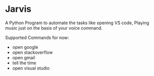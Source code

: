 # Jarvis
A Python Program to automate the tasks like opening VS code, Playing music just on the basis of your voice command.

Supported Commands for now:
* open google
* open stackoverflow
* open gmail
* tell the time
* open visual studio
